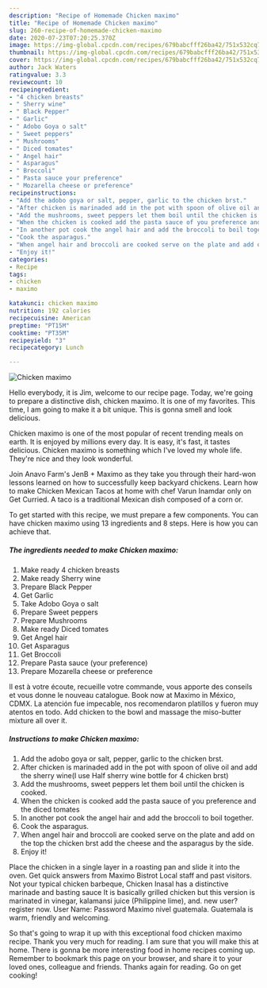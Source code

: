 ```yaml
---
description: "Recipe of Homemade Chicken maximo"
title: "Recipe of Homemade Chicken maximo"
slug: 260-recipe-of-homemade-chicken-maximo
date: 2020-07-23T07:20:25.370Z
image: https://img-global.cpcdn.com/recipes/679babcfff26ba42/751x532cq70/chicken-maximo-recipe-main-photo.jpg
thumbnail: https://img-global.cpcdn.com/recipes/679babcfff26ba42/751x532cq70/chicken-maximo-recipe-main-photo.jpg
cover: https://img-global.cpcdn.com/recipes/679babcfff26ba42/751x532cq70/chicken-maximo-recipe-main-photo.jpg
author: Jack Waters
ratingvalue: 3.3
reviewcount: 10
recipeingredient:
- "4 chicken breasts"
- " Sherry wine"
- " Black Pepper"
- " Garlic"
- " Adobo Goya o salt"
- " Sweet peppers"
- " Mushrooms"
- " Diced tomates"
- " Angel hair"
- " Asparagus"
- " Broccoli"
- " Pasta sauce your preference"
- " Mozarella cheese or preference"
recipeinstructions:
- "Add the adobo goya or salt, pepper, garlic to the chicken brst."
- "After chicken is marinaded add in the pot with spoon of olive oil and add the sherry wine(I use Half sherry wine bottle for 4 chicken brst)"
- "Add the mushrooms, sweet peppers let them boil until the chicken is cooked."
- "When the chicken is cooked add the pasta sauce of you preference and the diced tomates"
- "In another pot cook the angel hair and add the broccoli to boil together."
- "Cook the asparagus."
- "When angel hair and broccoli are cooked serve on the plate and add on the top the chicken brst add the cheese and the asparagus by the side."
- "Enjoy it!"
categories:
- Recipe
tags:
- chicken
- maximo

katakunci: chicken maximo 
nutrition: 192 calories
recipecuisine: American
preptime: "PT15M"
cooktime: "PT35M"
recipeyield: "3"
recipecategory: Lunch

---
```



![Chicken maximo](https://img-global.cpcdn.com/recipes/679babcfff26ba42/751x532cq70/chicken-maximo-recipe-main-photo.jpg)

Hello everybody, it is Jim, welcome to our recipe page. Today, we're going to prepare a distinctive dish, chicken maximo. It is one of my favorites. This time, I am going to make it a bit unique. This is gonna smell and look delicious.

Chicken maximo is one of the most popular of recent trending meals on earth. It is enjoyed by millions every day. It is easy, it's fast, it tastes delicious. Chicken maximo is something which I've loved my whole life. They're nice and they look wonderful.

Join Anavo Farm&#39;s JenB + Maximo as they take you through their hard-won lessons learned on how to successfully keep backyard chickens. Learn how to make Chicken Mexican Tacos at home with chef Varun Inamdar only on Get Curried. A taco is a traditional Mexican dish composed of a corn or.


To get started with this recipe, we must prepare a few components. You can have chicken maximo using 13 ingredients and 8 steps. Here is how you can achieve that.

##### The ingredients needed to make Chicken maximo:

1. Make ready 4 chicken breasts
1. Make ready  Sherry wine
1. Prepare  Black Pepper
1. Get  Garlic
1. Take  Adobo Goya o salt
1. Prepare  Sweet peppers
1. Prepare  Mushrooms
1. Make ready  Diced tomates
1. Get  Angel hair
1. Get  Asparagus
1. Get  Broccoli
1. Prepare  Pasta sauce (your preference)
1. Prepare  Mozarella cheese or preference


Il est à votre écoute, recueille votre commande, vous apporte des conseils et vous donne le nouveau catalogue. Book now at Maximo in México, CDMX. La atención fue impecable, nos recomendaron platillos y fueron muy atentos en todo. Add chicken to the bowl and massage the miso-butter mixture all over it. 

##### Instructions to make Chicken maximo:

1. Add the adobo goya or salt, pepper, garlic to the chicken brst.
1. After chicken is marinaded add in the pot with spoon of olive oil and add the sherry wine(I use Half sherry wine bottle for 4 chicken brst)
1. Add the mushrooms, sweet peppers let them boil until the chicken is cooked.
1. When the chicken is cooked add the pasta sauce of you preference and the diced tomates
1. In another pot cook the angel hair and add the broccoli to boil together.
1. Cook the asparagus.
1. When angel hair and broccoli are cooked serve on the plate and add on the top the chicken brst add the cheese and the asparagus by the side.
1. Enjoy it!


Place the chicken in a single layer in a roasting pan and slide it into the oven. Get quick answers from Maximo Bistrot Local staff and past visitors. Not your typical chicken barbeque, Chicken Inasal has a distinctive marinade and basting sauce It is basically grilled chicken but this version is marinated in vinegar, kalamansi juice (Philippine lime), and. new user? register now. User Name: Password Maximo nivel guatemala. Guatemala is warm, friendly and welcoming. 

So that's going to wrap it up with this exceptional food chicken maximo recipe. Thank you very much for reading. I am sure that you will make this at home. There is gonna be more interesting food in home recipes coming up. Remember to bookmark this page on your browser, and share it to your loved ones, colleague and friends. Thanks again for reading. Go on get cooking!
